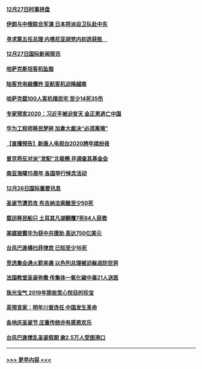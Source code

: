 #### [12月27日时事拼盘](../pages/prog202/a102738992.md?t=12280822) 
#### [伊朗与中俄联合军演 日本将派自卫队赴中东](../pages/prog202/a102738823.md?t=12280822) 
#### [寻求第五任总理 内塔尼亚胡党内初选获胜　](../pages/prog202/a102738772.md?t=12280822) 
#### [12月27日国际新闻简讯](../pages/prog202/a102738604.md?t=12280822) 
#### [哈萨克斯坦客机坠毁](../pages/prog202/a102738606.md?t=12280822) 
#### [陆客充电器爆炸 亚航客机迫降越南](../pages/prog202/a102738530.md?t=12280822) 
#### [哈萨克载100人客机撞民宅 至少14死35伤](../pages/prog202/a102738485.md?t=12280822) 
#### [专家预言2020：习近平被迫变天 金正恩逃亡中国](../pages/prog202/a102738340.md?t=12280822) 
#### [华为工程师移民梦碎 加拿大裁决“必须离境”](../pages/prog202/a102738306.md?t=12280822) 
#### [【直播预告】新唐人电视台2020跨年缤纷夜](../pages/prog202/a102738273.md?t=12280822) 
#### [普京将反对派“发配”北极圈 并调查其基金会](../pages/prog202/a102738056.md?t=12280822) 
#### [南亚海啸15周年 各国举行悼念活动](../pages/prog202/a102738043.md?t=12280822) 
#### [12月26日国际重要讯息](../pages/prog202/a102737872.md?t=12280822) 
#### [圣诞节遭恐攻 布吉纳法索酿至少50死](../pages/prog202/a102737869.md?t=12280822) 
#### [载运移民船只 土耳其凡湖翻覆7死64人获救](../pages/prog202/a102737839.md?t=12280822) 
#### [美媒披露华为获中共援助 高达750亿美元](../pages/prog202/a102737744.md?t=12280822) 
#### [台风巴逢横扫菲律宾 已知至少16死](../pages/prog202/a102737673.md?t=12280822) 
#### [竞选集会遇火箭来袭 以色列总理被迫躲进防空洞](../pages/prog202/a102737659.md?t=12280822) 
#### [法国教堂圣诞弥撒 传集体一氧化碳中毒21人送医](../pages/prog202/a102737634.md?t=12280822) 
#### [珠光宝气 2019年那些赏心悦目的珍宝](../pages/prog202/a102737509.md?t=12280822) 
#### [英预言家：明年川普连任 中国发生革命](../pages/prog202/a102737473.md?t=12280822) 
#### [各地庆圣诞节 庄重传统亦有感恩欢乐](../pages/prog202/a102737408.md?t=12280822) 
#### [台风巴逢搅乱圣诞假期 逾2.5万人受困港口](../pages/prog202/a102737251.md?t=12280822) 

----
#### [ >>> 更早内容 <<< ](../indexes/prog202-earlier.md)
